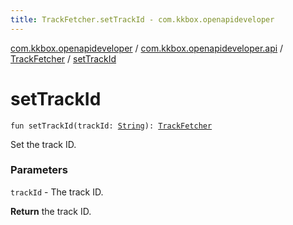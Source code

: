 ```yaml
---
title: TrackFetcher.setTrackId - com.kkbox.openapideveloper
---
```


[com.kkbox.openapideveloper](../../index.html) / [com.kkbox.openapideveloper.api](../index.html) / [TrackFetcher](index.html) / [setTrackId](.)

# setTrackId

`fun setTrackId(trackId: `[`String`](https://kotlinlang.org/api/latest/jvm/stdlib/kotlin/-string/index.html)`): `[`TrackFetcher`](index.html)

Set the track ID.

### Parameters

`trackId` - The track ID.

**Return**
the track ID.

